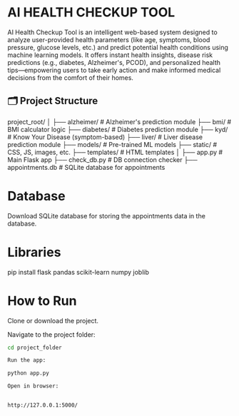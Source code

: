 # AI HEALTH CHECKUP TOOL
 AI Health Checkup Tool is an intelligent web-based system designed to analyze user-provided health parameters (like age, symptoms, blood pressure, glucose levels, etc.) and predict potential health conditions using machine learning models. It offers instant health insights, disease risk predictions (e.g., diabetes, Alzheimer's, PCOD), and personalized health tips—empowering users to take early action and make informed medical decisions from the comfort of their homes.

## 🗂️ Project Structure
project_root/
│
├── alzheimer/ # Alzheimer's prediction module
├── bmi/ # BMI calculator logic
├── diabetes/ # Diabetes prediction module
├── kyd/ # Know Your Disease (symptom-based)
├── liver/ # Liver disease prediction module
├── models/ # Pre-trained ML models
├── static/ # CSS, JS, images, etc.
├── templates/ # HTML templates
│
├── app.py # Main Flask app
├── check_db.py # DB connection checker
├── appointments.db # SQLite database for appointments

# Database
Download SQLite database for storing the appointments data in the database.

# Libraries
pip install flask pandas scikit-learn numpy joblib

# How to Run
Clone or download the project.

Navigate to the project folder:

```bash
cd project_folder

Run the app:

python app.py

Open in browser:


http://127.0.0.1:5000/



